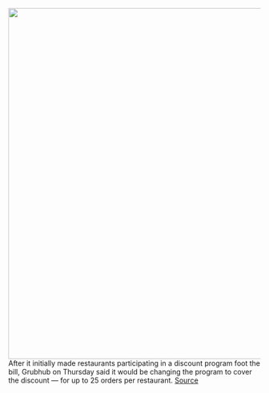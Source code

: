 <img src='https://cdn.vox-cdn.com/thumbor/yWbxz1Pe8FXEYMaPkNhglm20FpI=/0x0:5000x3750/1200x800/filters:focal(2100x1475:2900x2275)/cdn.vox-cdn.com/uploads/chorus_image/image/66596123/1181258994.jpg.0.jpg' width='700px' /><br/>
After it initially made restaurants participating in a discount program foot the bill, Grubhub on Thursday said it would be changing the program to cover the discount — for up to 25 orders per restaurant.
<a href='https://www.theverge.com/2020/4/2/21206019/grubhub-restaurants-250-discounts-coronavirus'> Source <a/>